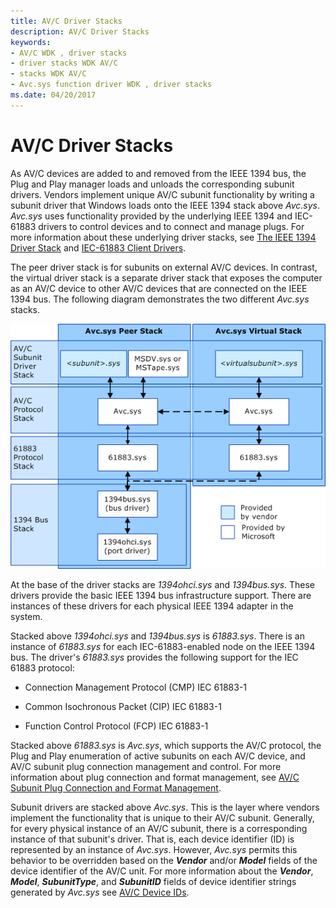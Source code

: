 ```yaml
---
title: AV/C Driver Stacks
description: AV/C Driver Stacks
keywords:
- AV/C WDK , driver stacks
- driver stacks WDK AV/C
- stacks WDK AV/C
- Avc.sys function driver WDK , driver stacks
ms.date: 04/20/2017
---
```


# AV/C Driver Stacks





As AV/C devices are added to and removed from the IEEE 1394 bus, the Plug and Play manager loads and unloads the corresponding subunit drivers. Vendors implement unique AV/C subunit functionality by writing a subunit driver that Windows loads onto the IEEE 1394 stack above *Avc.sys*. *Avc.sys* uses functionality provided by the underlying IEEE 1394 and IEC-61883 drivers to control devices and to connect and manage plugs. For more information about these underlying driver stacks, see [The IEEE 1394 Driver Stack](../ieee/the-ieee-1394-driver-stack.md) and [IEC-61883 Client Drivers](../ieee/iec-61883-client-drivers.md).

The peer driver stack is for subunits on external AV/C devices. In contrast, the virtual driver stack is a separate driver stack that exposes the computer as an AV/C device to other AV/C devices that are connected on the IEEE 1394 bus. The following diagram demonstrates the two different *Avc.sys* stacks.

![diagram illustrating the separate peer-subunit and virtual-subunit stacks.](images/avcdiag.gif)

At the base of the driver stacks are *1394ohci.sys* and *1394bus.sys*. These drivers provide the basic IEEE 1394 bus infrastructure support. There are instances of these drivers for each physical IEEE 1394 adapter in the system.

Stacked above *1394ohci.sys* and *1394bus.sys* is *61883.sys*. There is an instance of *61883.sys* for each IEC-61883-enabled node on the IEEE 1394 bus. The driver's *61883.sys* provides the following support for the IEC 61883 protocol:

-   Connection Management Protocol (CMP) IEC 61883-1

-   Common Isochronous Packet (CIP) IEC 61883-1

-   Function Control Protocol (FCP) IEC 61883-1

Stacked above *61883.sys* is *Avc.sys*, which supports the AV/C protocol, the Plug and Play enumeration of active subunits on each AV/C device, and AV/C subunit plug connection management and control. For more information about plug connection and format management, see [AV/C Subunit Plug Connection and Format Management](av-c-subunit-plug-connection-and-format-management.md).

Subunit drivers are stacked above *Avc.sys*. This is the layer where vendors implement the functionality that is unique to their AV/C subunit. Generally, for every physical instance of an AV/C subunit, there is a corresponding instance of that subunit's driver. That is, each device identifier (ID) is represented by an instance of *Avc.sys*. However, *Avc.sys* permits this behavior to be overridden based on the ***Vendor*** and/or ***Model*** fields of the device identifier of the AV/C unit. For more information about the ***Vendor***, ***Model***, ***SubunitType***, and ***SubunitID*** fields of device identifier strings generated by *Avc.sys* see [AV/C Device IDs](av-c-device-identifiers.md).

 

